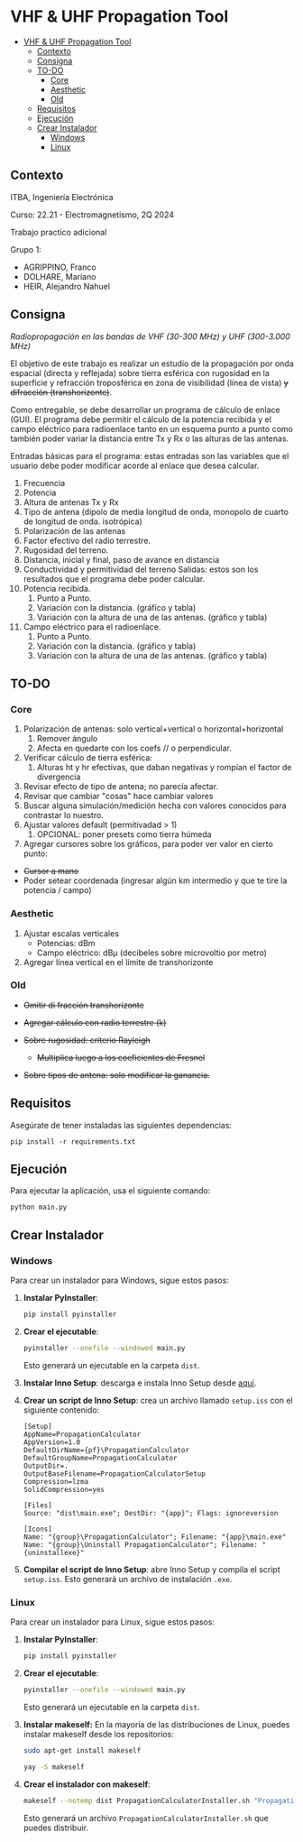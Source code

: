 # VHF & UHF Propagation Tool

- [VHF \& UHF Propagation Tool](#vhf--uhf-propagation-tool)
  - [Contexto](#contexto)
  - [Consigna](#consigna)
  - [TO-DO](#to-do)
    - [Core](#core)
    - [Aesthetic](#aesthetic)
    - [Old](#old)
  - [Requisitos](#requisitos)
  - [Ejecución](#ejecución)
  - [Crear Instalador](#crear-instalador)
    - [Windows](#windows)
    - [Linux](#linux)

## Contexto 

ITBA, Ingeniería Electrónica

Curso: 22.21 - Electromagnetismo, 2Q 2024

Trabajo practico adicional

Grupo 1:
* AGRIPPINO, Franco
* DOLHARE, Mariano
* HEIR, Alejandro Nahuel

## Consigna
*Radiopropagación en las bandas de VHF (30-300 MHz) y UHF (300-3.000 MHz)*

El objetivo de este trabajo es realizar un estudio de la propagación por onda espacial (directa y reflejada) sobre tierra esférica con rugosidad en la superficie y refracción troposférica en zona de visibilidad (línea de vista) ~~y difracción (transhorizonte)~~.

Como entregable, se debe desarrollar un programa de cálculo de enlace (GUI). El programa debe permitir el cálculo de la potencia recibida y el campo eléctrico para radioenlace tanto en un esquema punto a punto como también poder variar la distancia entre Tx y Rx o las alturas de las antenas.

Entradas básicas para el programa: estas entradas son las variables que el usuario debe poder modificar acorde al enlace que desea calcular.
1. Frecuencia
2. Potencia
3. Altura de antenas Tx y Rx
4. Tipo de antena (dipolo de media longitud de onda, monopolo de cuarto de longitud de onda. isotrópica)
5. Polarización de las antenas
6. Factor efectivo del radio terrestre.
7. Rugosidad del terreno.
8. Distancia, inicial y final, paso de avance en distancia
9. Conductividad y permitividad del terreno
Salidas: estos son los resultados que el programa debe poder calcular.
1. Potencia recibida.
   1. Punto a Punto.
   2. Variación con la distancia. (gráfico y tabla)
   3. Variación con la altura de una de las antenas. (gráfico y tabla)
2. Campo eléctrico para el radioenlace.
   1. Punto a Punto.
   2. Variación con la distancia. (gráfico y tabla)
   3. Variación con la altura de una de las antenas. (gráfico y tabla)

## TO-DO

### Core

1. Polarización de antenas: solo vertical+vertical o horizontal+horizontal
   1. Remover ángulo
   2. Afecta en quedarte con los coefs // o perpendicular.
2. Verificar cálculo de tierra esférica:
   1. Alturas ht y hr efectivas, que daban negativas y rompían el factor de divergencia
3. Revisar efecto de tipo de antena; no parecía afectar.
4. Revisar que cambiar "cosas" hace cambiar valores
5. Buscar alguna simulación/medición hecha con valores conocidos para contrastar lo nuestro.
6. Ajustar valores default (permitivadad > 1)
   1. OPCIONAL: poner presets como tierra húmeda
7. Agregar cursores sobre los gráficos, para poder ver valor en cierto punto:
  * ~~Cursor a mano~~
  * Poder setear coordenada (ingresar algún km intermedio y que te tire la potencia / campo)

### Aesthetic

1. Ajustar escalas verticales
   * Potencias: dBm
   * Campo eléctrico: dBμ (decibeles sobre microvoltio por metro)
2. Agregar línea vertical en el límite de transhorizonte

### Old

- ~~Omitir di fracción transhorizonte~~

- ~~Agregar cálculo con radio terrestre (k)~~

- ~~Sobre rugosidad: criterio Rayleigh~~
  * ~~Multiplica luego a los coeficientes de Fresnel~~
  
- ~~Sobre tipos de antena: solo modificar la ganancia.~~

## Requisitos

Asegúrate de tener instaladas las siguientes dependencias:
```
pip install -r requirements.txt
```

## Ejecución

Para ejecutar la aplicación, usa el siguiente comando:
```
python main.py
```


## Crear Instalador

### Windows

Para crear un instalador para Windows, sigue estos pasos:

1. **Instalar PyInstaller**:
   ```bash
   pip install pyinstaller
   ```

2. **Crear el ejecutable**:
   ```bash
   pyinstaller --onefile --windowed main.py
   ```
   Esto generará un ejecutable en la carpeta `dist`.

3. **Instalar Inno Setup**: descarga e instala Inno Setup desde [aquí](http://www.jrsoftware.org/isinfo.php).

4. **Crear un script de Inno Setup**: crea un archivo llamado `setup.iss` con el siguiente contenido:
    ```
    [Setup]
    AppName=PropagationCalculator
    AppVersion=1.0
    DefaultDirName={pf}\PropagationCalculator
    DefaultGroupName=PropagationCalculator
    OutputDir=.
    OutputBaseFilename=PropagationCalculatorSetup
    Compression=lzma
    SolidCompression=yes

    [Files]
    Source: "dist\main.exe"; DestDir: "{app}"; Flags: ignoreversion

    [Icons]
    Name: "{group}\PropagationCalculator"; Filename: "{app}\main.exe"
    Name: "{group}\Uninstall PropagationCalculator"; Filename: "{uninstallexe}"
    ```

5. **Compilar el script de Inno Setup**: abre Inno Setup y compila el script `setup.iss`. Esto generará un archivo de instalación `.exe`.

###  Linux
Para crear un instalador para Linux, sigue estos pasos:

1. **Instalar PyInstaller**:
   ```bash
   pip install pyinstaller
   ```

2. **Crear el ejecutable**:
   ```bash
   pyinstaller --onefile --windowed main.py
   ```
   Esto generará un ejecutable en la carpeta `dist`.

3. **Instalar makeself:** En la mayoría de las distribuciones de Linux, puedes instalar makeself desde los repositorios:
    ```bash
    sudo apt-get install makeself
    ```
    ```bash
    yay -S makeself
    ```

4. **Crear el instalador con makeself**:
    ```bash
    makeself --notemp dist PropagationCalculatorInstaller.sh "Propagation Calculator Installer" ./main
    ```
    Esto generará un archivo `PropagationCalculatorInstaller.sh` que puedes distribuir.